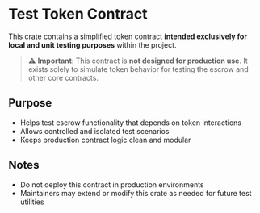 
# Test Token Contract

This crate contains a simplified token contract **intended exclusively for local and unit testing purposes** within the project.

> ⚠️ **Important**: This contract is **not designed for production use**. It exists solely to simulate token behavior for testing the escrow and other core contracts.

## Purpose

- Helps test escrow functionality that depends on token interactions
- Allows controlled and isolated test scenarios
- Keeps production contract logic clean and modular

## Notes

- Do not deploy this contract in production environments
- Maintainers may extend or modify this crate as needed for future test utilities
